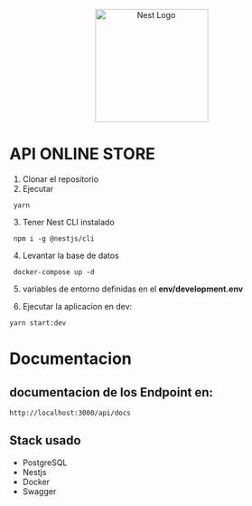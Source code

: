 <p align="center">
  <a href="http://nestjs.com/" target="blank"><img src="https://nestjs.com/img/logo-small.svg" width="200" alt="Nest Logo" /></a>
</p>

# API ONLINE STORE

1. Clonar el repositorio
2. Ejecutar

```
 yarn 
```
3. Tener Nest CLI instalado

```
 npm i -g @nestjs/cli
```

4. Levantar la base de datos

```
 docker-compose up -d
```

5. variables de entorno definidas en el __env/development.env__

6. Ejecutar la aplicacion en dev:

```
yarn start:dev
```


# Documentacion 
## documentacion de los Endpoint en: 

```
http://localhost:3000/api/docs
```


## Stack usado
* PostgreSQL
* Nestjs
* Docker
* Swagger